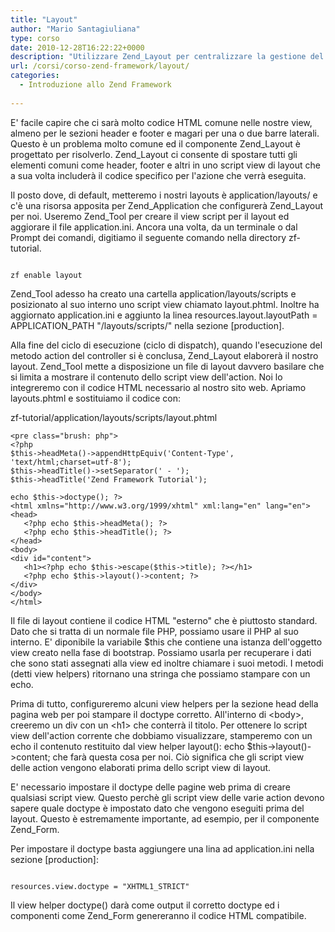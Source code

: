 ```yaml
---
title: "Layout"
author: "Mario Santagiuliana"
type: corso
date: 2010-12-28T16:22:22+0000
description: "Utilizzare Zend_Layout per centralizzare la gestione del codice HTML comune alle pagine di una applicazione MVC realizzata con lo Zend Framework"
url: /corsi/corso-zend-framework/layout/
categories:
  - Introduzione allo Zend Framework
  
---
```

E' facile capire che ci sarà molto codice HTML comune nelle nostre view, almeno per le sezioni header e footer e magari per una o due barre laterali. Questo è un problema molto comune ed il componente Zend\_Layout è progettato per risolverlo. Zend\_Layout ci consente di spostare tutti gli elementi comuni come header, footer e altri in uno script view di layout che a sua volta includerà il codice specifico per l'azione che verrà eseguita.

Il posto dove, di default, metteremo i nostri layouts è application/layouts/ e c'è una risorsa apposita per Zend\_Application che configurerà Zend\_Layout per noi. Useremo Zend\_Tool per creare il view script per il layout ed aggiorare il file application.ini. Ancora una volta, da un terminale o dal Prompt dei comandi, digitiamo il seguente comando nella directory zf-tutorial.

 ```

zf enable layout
```

Zend\_Tool adesso ha creato una cartella application/layouts/scripts e posizionato al suo interno uno script view chiamato layout.phtml. Inoltre ha aggiornato application.ini e aggiunto la linea resources.layout.layoutPath = APPLICATION\_PATH "/layouts/scripts/" nella sezione \[production\].

Alla fine del ciclo di esecuzione (ciclo di dispatch), quando l'esecuzione del metodo action del controller si è conclusa, Zend\_Layout elaborerà il nostro layout. Zend\_Tool mette a disposizione un file di layout davvero basilare che si limita a mostrare il contenuto dello script view dell'action. Noi lo integreremo con il codice HTML necessario al nostro sito web. Apriamo layouts.phtml e sostituiamo il codice con:

zf-tutorial/application/layouts/scripts/layout.phtml

 ```
<pre class="brush: php">
<?php
$this->headMeta()->appendHttpEquiv('Content-Type', 'text/html;charset=utf-8');
$this->headTitle()->setSeparator(' - ');
$this->headTitle('Zend Framework Tutorial');

echo $this->doctype(); ?>
<html xmlns="http://www.w3.org/1999/xhtml" xml:lang="en" lang="en">
<head>
    <?php echo $this->headMeta(); ?>
    <?php echo $this->headTitle(); ?>
</head>
<body>
<div id="content">
    <h1><?php echo $this->escape($this->title); ?></h1>
    <?php echo $this->layout()->content; ?>
</div>
</body>
</html>
```

Il file di layout contiene il codice HTML "esterno" che è piuttosto standard. Dato che si tratta di un normale file PHP, possiamo usare il PHP al suo interno. E' diponibile la variabile $this che contiene una istanza dell'oggetto view creato nella fase di bootstrap. Possiamo usarla per recuperare i dati che sono stati assegnati alla view ed inoltre chiamare i suoi metodi. I metodi (detti view helpers) ritornano una stringa che possiamo stampare con un echo.

Prima di tutto, configureremo alcuni view helpers per la sezione head della pagina web per poi stampare il doctype corretto. All'interno di &lt;body&gt;, creeremo un div con un &lt;h1&gt; che conterrà il titolo. Per ottenere lo script view dell'action corrente che dobbiamo visualizzare, stamperemo con un echo il contenuto restituito dal view helper layout(): echo $this-&gt;layout()-&gt;content; che farà questa cosa per noi. Ciò significa che gli script view delle action vengono elaborati prima dello script view di layout.

E' necessario impostare il doctype delle pagine web prima di creare qualsiasi script view. Questo perchè gli script view delle varie action devono sapere quale doctype è impostato dato che vengono eseguiti prima del layout. Questo è estremamente importante, ad esempio, per il componente Zend\_Form.

Per impostare il doctype basta aggiungere una lina ad application.ini nella sezione \[production\]:

 ```

resources.view.doctype = "XHTML1_STRICT"
```

Il view helper doctype() darà come output il corretto doctype ed i componenti come Zend\_Form genereranno il codice HTML compatibile.